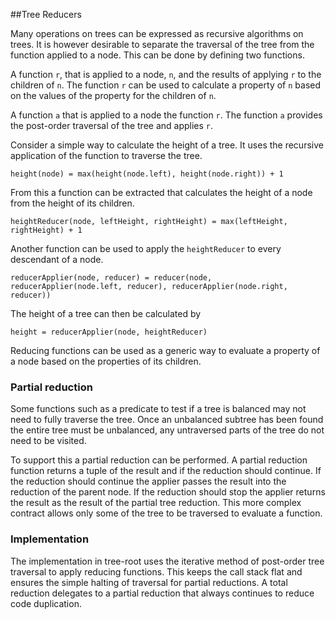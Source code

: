 
##Tree Reducers

Many operations on trees can be expressed as recursive algorithms on trees. It is however desirable to separate the
traversal of the tree from the function applied to a node. This can be done by defining two functions.

A function `r`, that is applied to a node, `n`, and the results of applying `r` to the children of `n`.
The function `r` can be used to calculate a property of `n` based on the values of the property for the children of `n`.

A function `a` that is applied to a node the function `r`.
The function `a` provides the post-order traversal of the tree and applies `r`.

Consider a simple way to calculate the height of a tree. It uses the recursive application of the function to traverse
the tree.

```
height(node) = max(height(node.left), height(node.right)) + 1
```

From this a function can be extracted that calculates the height of a node from the height of its children.

```
heightReducer(node, leftHeight, rightHeight) = max(leftHeight, rightHeight) + 1
```

Another function can be used to apply the `heightReducer` to every descendant of a node.

```
reducerApplier(node, reducer) = reducer(node, reducerApplier(node.left, reducer), reducerApplier(node.right, reducer))
```

The height of a tree can then be calculated by

```
height = reducerApplier(node, heightReducer)
```

Reducing functions can be used as a generic way to evaluate a property of a node based on the properties of its
children.

### Partial reduction

Some functions such as a predicate to test if a tree is balanced may not need to fully traverse the tree. Once an
unbalanced subtree has been found the entire tree must be unbalanced, any untraversed parts of the tree do not need to
be visited.

To support this a partial reduction can be performed. A partial reduction function returns a tuple of the result and if
the reduction should continue. If the reduction should continue the applier passes the result into the reduction of the
parent node. If the reduction should stop the applier returns the result as the result of the partial tree reduction.
This more complex contract allows only some of the tree to be traversed to evaluate a function.

### Implementation

The implementation in tree-root uses the iterative method of post-order tree traversal to apply reducing functions. This
keeps the call stack flat and ensures the simple halting of traversal for partial reductions. A total reduction
delegates to a partial reduction that always continues to reduce code duplication.
